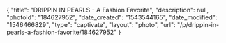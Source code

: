 {
    "title": "DRIPPIN IN PEARLS - A Fashion Favorite",
    "description": null,
    "photoId": "184627952",
    "date_created": "1543544165",
    "date_modified": "1546466829",
    "type": "captivate",
    "layout": "photo",
    "url": "\/p\/drippin-in-pearls-a-fashion-favorite\/184627952"
}